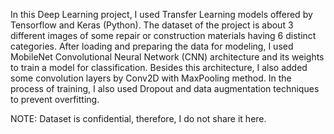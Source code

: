 In this Deep Learning project, I used Transfer Learning models offered by Tensorflow and Keras (Python). The dataset of the project is about 3 different images of some repair or construction materials having 6 distinct categories. After loading and preparing the data for modeling, I used MobileNet Convolutional Neural Network (CNN) architecture and its weights to train a model for classification. Besides this architecture, I also added some convolution layers by Conv2D with MaxPooling method. In the process of training, I also used Dropout and data augmentation techniques to prevent overfitting.

NOTE: Dataset is confidential, therefore, I do not share it here.
